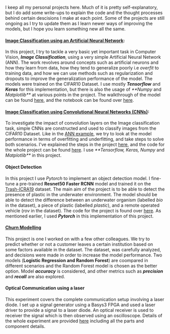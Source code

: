 I keep all my personal projects here. Much of it is pretty self-explanatory, but I do add some write-ups to explain the code and the thought processes behind certain descisions I make at each point. 
Some of the projects are still ongoing as I try to update them as I learn newer ways of improving the models, but I hope you learn something new all the same.



#### [Image Classification using an Artificial Neural Network](https://oppongk23.github.io/Image-Classification-ANN/): 
In this project, I try to tackle a very basic yet important task in Computer Vision, _**Image Classification**_, using a  very simple Artificial Neural Network (ANN). The work revolves around concepts such as artificial neurons and how they learn from data, how they tend to generalize poorly i.e _overfit_ to training data, and how we can use methods such as regularization and dropouts to improve the generalization performance of the model. The models were trained on the CIFAR10 Dataset. I use mostly _**Tensorflow**_ and _**Keras**_ for this implementation, but there is also the usage of _**Numpy_ and _Matplotlib**_ at various points in the project. The walkthrough of the model can be found [here](https://oppongk23.github.io/Image-Classification-ANN/), and the notebook can be found over [here](https://github.com/oppongk23/Image-Classification-ANN/blob/main/ANN_Assignment.ipynb).


#### [Image Classification using Convolutional Neural Networks (CNNs)](https://oppongk23.github.io/Image-Classification-CNN/):
To investigate the impact of convolution layers on the Image classification task, simple CNNs are constructed and used to classify images from the CIFAR10 Dataset. Like in the [ANN example](https://oppongk23.github.io/Image-Classification-ANN/), we try to look at the model performance in terms of overfitting and underfitting, and take steps to solve both scenarios. I've explained the steps in the project [here](https://oppongk23.github.io/Image-Classification-CNN/), and the code for the whole project can be found [here](https://github.com/oppongk23/Image-Classification-CNN/blob/main/CIFAR-10_CNN.ipynb). I use _**Tensorflow, Keras, Numpy_ and _Matplotlib**_ in this project.


#### Object Detection
In this project I use _Pytorch_ to implement an object detection model. I fine-tune a pre-trained **Resnet50 Faster RCNN** model and trained it on the [Trash-ICRA19](https://experts.umn.edu/en/datasets/trash-icra19-a-bounding-box-labeled-dataset-of-underwater-trash) dataset. The main aim of the project is to be able to detect the presence of plastic in the underwater environment. The model should be able to detect the difference between an underwater organism (labelled _bio_ in the dataset), a piece of plastic (labelled _plastic_), and a remote operated vehicle (_rov_ in the dataset). The code for the project is found over [here](). As mentioned earlier, I used _**Pytorch**_ in this implementation of this project.


#### [Churn Modelling](https://github.com/oppongk23/Churn_Modelling) 
This project is one I worked on with a few other colleagues. We try to predict whether or not a customer leaves a certain institution based on some factors available in the dataset. The dataset, was carefully analyzed, and decisions were made in order to increase the model performance. Two models (**Logistic Regression and Random Forest**) are coompared in different scenarios and the Random Forest model is chosen as the better option. Model **_accuracy_** is considered, and other metrics such as **_precision_** and **_recall_** are also explored.


#### Optical Communication using a laser
This experiment covers the complete communication setup involving a laser diode. I set up a signal generator using a Basys3 FPGA and used a laser driver to provide a signal to a laser diode. An optical receiver is used to receiver the signal which is then observed using an oscilloscope. Details of the whole experiment are provided [here]() including all the parts and component details. 


